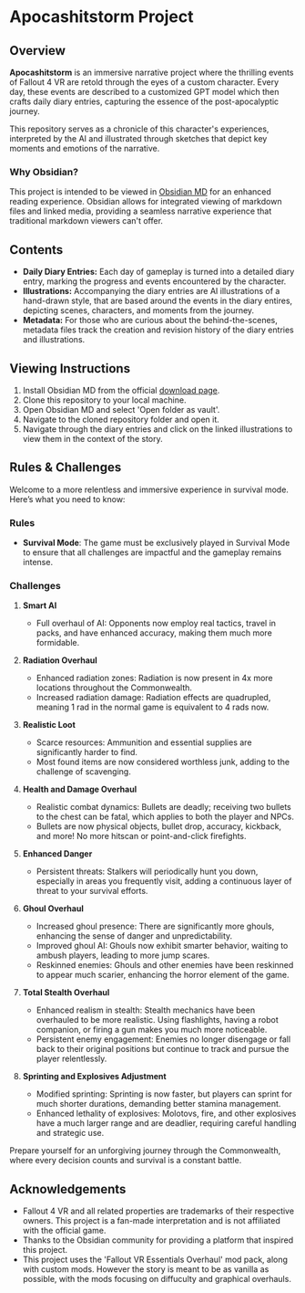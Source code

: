 # Apocashitstorm Project

## Overview

**Apocashitstorm** is an immersive narrative project where the thrilling events of Fallout 4 VR are retold through the eyes of a custom character. Every day, these events are described to a customized GPT model which then crafts daily diary entries, capturing the essence of the post-apocalyptic journey.

This repository serves as a chronicle of this character's experiences, interpreted by the AI and illustrated through sketches that depict key moments and emotions of the narrative.

### Why Obsidian?
This project is intended to be viewed in [Obsidian MD](https://obsidian.md/) for an enhanced reading experience. Obsidian allows for integrated viewing of markdown files and linked media, providing a seamless narrative experience that traditional markdown viewers can't offer.

## Contents

- **Daily Diary Entries:** Each day of gameplay is turned into a detailed diary entry, marking the progress and events encountered by the character.
- **Illustrations:** Accompanying the diary entries are AI illustrations of a hand-drawn style, that are based around the events in the diary entires, depicting scenes, characters, and moments from the journey.
- **Metadata:** For those who are curious about the behind-the-scenes, metadata files track the creation and revision history of the diary entries and illustrations.

## Viewing Instructions

1. Install Obsidian MD from the official [download page](https://obsidian.md/download).
2. Clone this repository to your local machine.
3. Open Obsidian MD and select 'Open folder as vault'.
4. Navigate to the cloned repository folder and open it.
5. Navigate through the diary entries and click on the linked illustrations to view them in the context of the story.

## Rules & Challenges

Welcome to a more relentless and immersive experience in survival mode. Here’s what you need to know:

### Rules
- **Survival Mode**: The game must be exclusively played in Survival Mode to ensure that all challenges are impactful and the gameplay remains intense.

### Challenges

1. **Smart AI**
   - Full overhaul of AI: Opponents now employ real tactics, travel in packs, and have enhanced accuracy, making them much more formidable.

2. **Radiation Overhaul**
   - Enhanced radiation zones: Radiation is now present in 4x more locations throughout the Commonwealth.
   - Increased radiation damage: Radiation effects are quadrupled, meaning 1 rad in the normal game is equivalent to 4 rads now.

3. **Realistic Loot**
   - Scarce resources: Ammunition and essential supplies are significantly harder to find.
   - Most found items are now considered worthless junk, adding to the challenge of scavenging.

4. **Health and Damage Overhaul**
   - Realistic combat dynamics: Bullets are deadly; receiving two bullets to the chest can be fatal, which applies to both the player and NPCs.
   - Bullets are now physical objects, bullet drop, accuracy, kickback, and more! No more hitscan or point-and-click firefights. 

5. **Enhanced Danger**
   - Persistent threats: Stalkers will periodically hunt you down, especially in areas you frequently visit, adding a continuous layer of threat to your survival efforts.

6. **Ghoul Overhaul**
   - Increased ghoul presence: There are significantly more ghouls, enhancing the sense of danger and unpredictability.
   - Improved ghoul AI: Ghouls now exhibit smarter behavior, waiting to ambush players, leading to more jump scares.
   - Reskinned enemies: Ghouls and other enemies have been reskinned to appear much scarier, enhancing the horror element of the game.

7. **Total Stealth Overhaul**
   - Enhanced realism in stealth: Stealth mechanics have been overhauled to be more realistic. Using flashlights, having a robot companion, or firing a gun makes you much more noticeable.
   - Persistent enemy engagement: Enemies no longer disengage or fall back to their original positions but continue to track and pursue the player relentlessly.

8. **Sprinting and Explosives Adjustment**
   - Modified sprinting: Sprinting is now faster, but players can sprint for much shorter durations, demanding better stamina management.
   - Enhanced lethality of explosives: Molotovs, fire, and other explosives have a much larger range and are deadlier, requiring careful handling and strategic use.

Prepare yourself for an unforgiving journey through the Commonwealth, where every decision counts and survival is a constant battle.

## Acknowledgements

- Fallout 4 VR and all related properties are trademarks of their respective owners. This project is a fan-made interpretation and is not affiliated with the official game.
- Thanks to the Obsidian community for providing a platform that inspired this project.
- This project uses the 'Fallout VR Essentials Overhaul' mod pack, along with custom mods. However the story is meant to be as vanilla as possible, with the mods focusing on diffuculty and graphical overhauls. 

